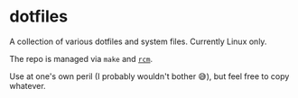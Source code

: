 # dotfiles

A collection of various dotfiles and system files. Currently Linux only.

The repo is managed via `make` and [`rcm`](https://github.com/thoughtbot/rcm).

Use at one's own peril (I probably wouldn't bother :sweat_smile:), but feel free
to copy whatever.
